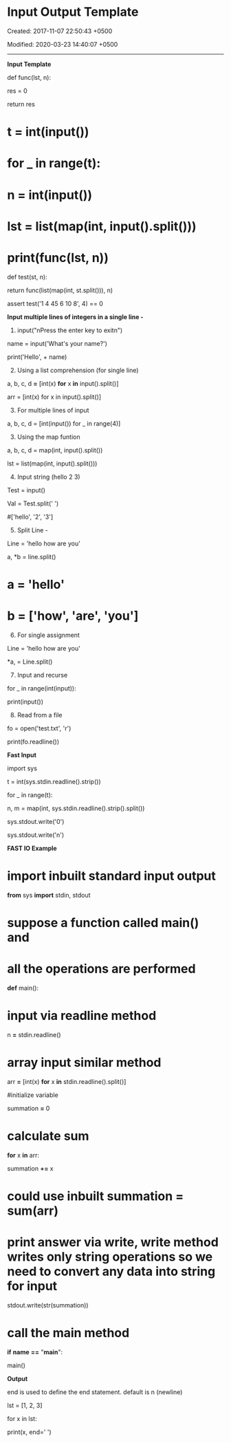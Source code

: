 # Input Output Template

Created: 2017-11-07 22:50:43 +0500

Modified: 2020-03-23 14:40:07 +0500

---

**Input Template**

def func(lst, n):

res = 0



return res



# t = int(input())



# for _ in range(t):

# n = int(input())

# lst = list(map(int, input().split()))

# print(func(lst, n))



def test(st, n):

return func(list(map(int, st.split())), n)



assert test('1 4 45 6 10 8', 4) == 0



**Input multiple lines of integers in a single line -**



1.  input("nPress the enter key to exitn")

name = input('What's your name?')

print('Hello', + name)



2.  Using a list comprehension (for single line)

a, b, c, d **=** [int(x) **for** x **in** input().split()]

arr = [int(x) for x in input().split()]



3.  For multiple lines of input

a, b, c, d = [int(input()) for _ in range(4)]



3.  Using the map funtion

a, b, c, d = map(int, input().split())

lst = list(map(int, input().split()))



4.  Input string (hello 2 3)

Test = input()

Val = Test.split(' ')

#['hello', '2', '3']



5.  Split Line -

Line = 'hello how are you'

a, *b = line.split()

# a = 'hello'

# b = ['how', 'are', 'you']



6.  For single assignment

Line = 'hello how are you'

*a, = Line.split()



7.  Input and recurse

for _ in range(int(input)):

print(input())



8.  Read from a file

fo = open('test.txt', 'r')

print(fo.readline())



**Fast Input**

import sys



t = int(sys.stdin.readline().strip())

for _ in range(t):

n, m = map(int, sys.stdin.readline().strip().split())

sys.stdout.write('0')

sys.stdout.write('n')



**FAST IO Example**

# import inbuilt standard input output

**from** sys **import** stdin, stdout



# suppose a function called main() and

# all the operations are performed

**def** main():



# input via readline method

n **=** stdin.readline()



# array input similar method

arr **=** [int(x) **for** x **in** stdin.readline().split()]



#initialize variable

summation **=** 0



# calculate sum

**for** x **in** arr:

summation **+=** x



# could use inbuilt summation = sum(arr)



# print answer via write, write method writes only string operations so we need to convert any data into string for input

stdout.write(str(summation))



# call the main method

**if** __name__ **==** "__main__":

main()





**Output**

end is used to define the end statement. default is n (newline)

lst = [1, 2, 3]

for x in lst:

print(x, end=' ')
